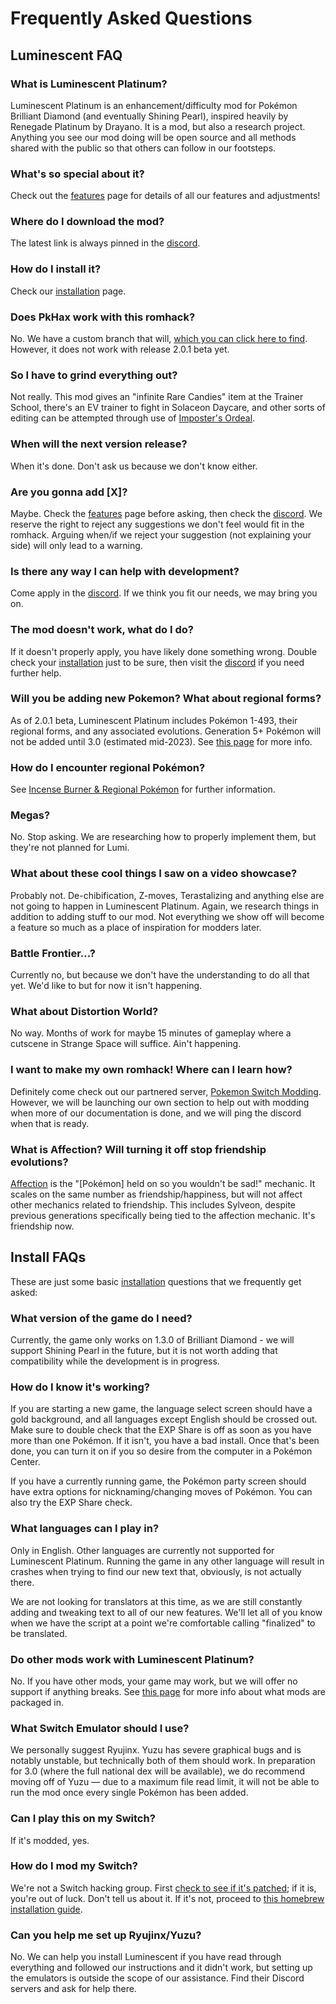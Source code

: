 
# Frequently Asked Questions

## Luminescent FAQ

### What is Luminescent Platinum?

Luminescent Platinum is an enhancement/difficulty mod for Pokémon Brilliant Diamond (and eventually Shining Pearl), inspired heavily by Renegade Platinum by Drayano. It is a mod, but also a research project. Anything you see our mod doing will be open source and all methods shared with the public so that others can follow in our footsteps.

### What's so special about it?

Check out the [features](./features) page for details of all our features and adjustments!

### Where do I download the mod?

The latest link is always pinned in the [discord](https://discord.gg/luminescent).

### How do I install it?

Check our [installation](./category/installation-guide) page.

### Does PkHax work with this romhack?

No. We have a custom branch that will, [which you can click here to find](https://github.com/hp3721/PKHeX-Luminescent/releases/). However, it does not work with release 2.0.1 beta yet.

### So I have to grind everything out?

Not really. This mod gives an "infinite Rare Candies" item at the Trainer School, there's an EV trainer to fight in Solaceon Daycare, and other sorts of editing can be attempted through use of [Imposter's Ordeal](https://github.com/Nifyr/Imposters-Ordeal/).

### When will the next version release?

When it's done. Don't ask us because we don't know either.

### Are you gonna add [X]?

Maybe. Check the [features](./features) page before asking, then check the [discord](https://discord.gg/luminescent). We reserve the right to reject any suggestions we don't feel would fit in the romhack. Arguing when/if we reject your suggestion (not explaining your side) will only lead to a warning.

### Is there any way I can help with development?

Come apply in the [discord](https://discord.gg/luminescent). If we think you fit our needs, we may bring you on.

### The mod doesn't work, what do I do?

If it doesn't properly apply, you have likely done something wrong. Double check your [installation](./category/installation-guide) just to be sure, then visit the [discord](https://discord.gg/luminescent) if you need further help.

### Will you be adding new Pokemon? What about regional forms?

As of 2.0.1 beta, Luminescent Platinum includes Pokémon 1-493, their regional forms, and any associated evolutions. Generation 5+ Pokémon will not be added until 3.0 (estimated mid-2023). See [this page](incense-regional.mdx) for more info.

### How do I encounter regional Pokémon?

See [Incense Burner & Regional Pokémon](incense-regional.mdx) for further information.

### Megas?

No. Stop asking. We are researching how to properly implement them, but they're not planned for Lumi.

### What about these cool things I saw on a video showcase?

Probably not. De-chibification, Z-moves, Terastalizing and anything else are not going to happen in Luminescent Platinum. Again, we research things in addition to adding stuff to our mod. Not everything we show off will become a feature so much as a place of inspiration for modders later.

### Battle Frontier...?

Currently no, but because we don't have the understanding to do all that yet. We'd like to but for now it isn't happening.

### What about Distortion World?

No way. Months of work for maybe 15 minutes of gameplay where a cutscene in Strange Space will suffice. Ain't happening.

### I want to make my own romhack! Where can I learn how?

Definitely come check out our partnered server, [Pokemon Switch Modding](https://discord.gg/8Dkm8YNmYy). However, we will be launching our own section to help out with modding when more of our documentation is done, and we will ping the discord when that is ready.

### What is Affection? Will turning it off stop friendship evolutions?

[Affection](https://bulbapedia.bulbagarden.net/wiki/Affection) is the "[Pokémon] held on so you wouldn't be sad!" mechanic. It scales on the same number as friendship/happiness, but will not affect other mechanics related to friendship. This includes Sylveon, despite previous generations specifically being tied to the affection mechanic. It's friendship now.

## Install FAQs

These are just some basic [installation](./category/installation-guide) questions that we frequently get asked:

### What version of the game do I need?

Currently, the game only works on 1.3.0 of Brilliant Diamond - we will support Shining Pearl in the future, but it is not worth adding that compatibility while the development is in progress.

### How do I know it's working?

If you are starting a new game, the language select screen should have a gold background, and all languages except English should be crossed out. Make sure to double check that the EXP Share is off as soon as you have more than one Pokémon. If it isn't, you have a bad install. Once that's been done, you can turn it on if you so desire from the computer in a Pokémon Center.

If you have a currently running game, the Pokémon party screen should have extra options for nicknaming/changing moves of Pokémon. You can also try the EXP Share check.

### What languages can I play in?

Only in English. Other languages are currently not supported for Luminescent Platinum. Running the game in any other language will result in crashes when trying to find our new text that, obviously, is not actually there.

We are not looking for translators at this time, as we are still constantly adding and tweaking text to all of our new features. We'll let all of you know when we have the script at a point we're comfortable calling "finalized" to be translated.

### Do other mods work with Luminescent Platinum?

No. If you have other mods, your game may work, but we will offer no support if anything breaks. See [this page](./mods) for more info about what mods are packaged in.

### What Switch Emulator should I use?

We personally suggest Ryujinx. Yuzu has severe graphical bugs and is notably unstable, but technically both of them should work. In preparation for 3.0 (where the full national dex will be available), we do recommend moving off of Yuzu — due to a maximum file read limit, it will not be able to run the mod once every single Pokémon has been added.

### Can I play this on my Switch?

If it's modded, yes.

### How do I mod my Switch?

We're not a Switch hacking group. First [check to see if it's patched](https://ismyswitchpatched.com/); if it is, you're out of luck. Don't tell us about it. If it's not, proceed to [this homebrew installation guide](https://nh-server.github.io/switch-guide/).

### Can you help me set up Ryujinx/Yuzu?

No. We can help you install Luminescent if you have read through everything and followed our instructions and it didn't work, but setting up the emulators is outside the scope of our assistance. Find their Discord servers and ask for help there.
